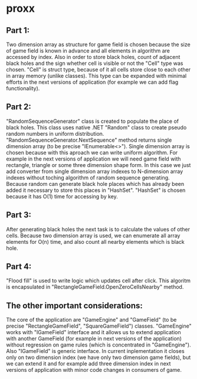 # proxx

## Part 1:
Two dimension array as structure for game field is chosen because the size of game field is known in advance and all elements in algorithm are accessed by index.
Also in order to store black holes, count of adjacent black holes and the sign whether cell is visible or not the "Cell" type was chosen. "Cell" is struct type, because of it all cells store close to each other in array memory (unlike classes).
This type can be expanded with minimal efforts in the next versions of application (for example we can add flag functionality).


## Part 2:
"RandomSequenceGenerator" class is created to populate the place of black holes. This class uses native .NET "Random" class to create pseudo random numbers in uniform distribution.
"RandomSequenceGenerator.NextSequence" method returns single dimension array (to be precise "IEnumerable<>"). 
Single dimension array is chosen because with this aproach we can write uniform algorithm. For example in the next versions of application we will need game field with rectangle, triangle or some three dimension shape form. In this case we just add converter from single dimension array indexes to N-dimension array indexes without toching algorithm of random sequence generating.
Because random can generate black hole places which has already been added it necessary to store this places in "HashSet". "HashSet" is chosen because it has O(1) time for accessing by key.


## Part 3:
After generating black holes the next task is to calculate the values of other cells. Because two dimension array is used, we can enumerate all array elements for O(n) time, and also count all nearby elements which is black hole.

## Part 4:
"Flood fill" is used to write logic which updates cell after click. This algoritm is encapsulated in "RectangleGameField.OpenZeroCellsNearby" method.

## The other important considerations:
The core of the application are "GameEngine" and "GameField" (to be precise "RectangleGameField", "SquareGameField") classes. "GameEngine" works with "IGameField" interface and it allows us to extend application with another GameField (for example in next versions of the application) without regression on game rules (which is concentrated in "GameEngine").
Also "IGameField" is generic interface. In current inplementation it closes only on two dimension index (we have only two dimension game fields), but we can extend it and for example add three dimension index in next versions of application with minor code changes in consumers of game.

